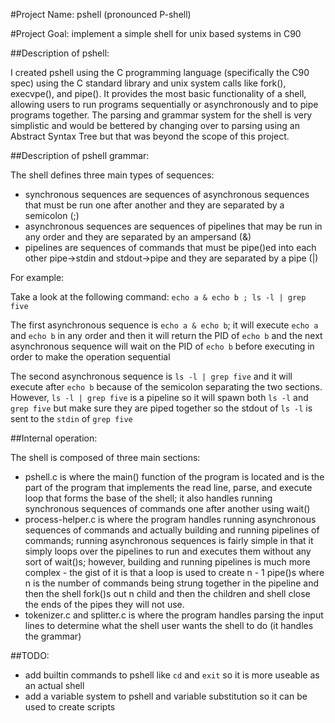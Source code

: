 #Project Name: pshell (pronounced P-shell)

#Project Goal: implement a simple shell for unix based systems in C90

##Description of pshell:

I created pshell using the C programming language (specifically the C90 spec) using the C standard library and unix system calls like fork(), execvpe(), and pipe(). It provides the most basic functionality of a shell, allowing users to run programs sequentially or asynchronously and to pipe programs together. The parsing and grammar system for the shell is very simplistic and would be bettered by changing over to parsing using an Abstract Syntax Tree but that was beyond the scope of this project.

##Description of pshell grammar:

The shell defines three main types of sequences:
 - synchronous sequences are sequences of asynchronous sequences that must be run one after another and they are separated by a semicolon (;)
 - asynchronous sequences are sequences of pipelines that may be run in any order and they are separated by an ampersand (&)
 - pipelines are sequences of commands that must be pipe()ed into each other pipe->stdin and stdout->pipe and they are separated by a pipe (|)

For example:

Take a look at the following command:
`echo a & echo b ; ls -l | grep five`

The first asynchronous sequence is `echo a & echo b`; it will execute `echo a` and `echo b` in any order and then it will return the PID of `echo b` and the next asynchronous sequence will wait on the PID of `echo b` before executing in order to make the operation sequential

The second asynchronous sequence is `ls -l | grep five` and it will execute after `echo b` because of the semicolon separating the two sections. However, `ls -l | grep five` is a pipeline so it will spawn both `ls -l` and `grep five` but make sure they are piped together so the stdout of `ls -l` is sent to the `stdin` of `grep five`

##Internal operation:

The shell is composed of three main sections:
 - pshell.c is where the main() function of the program is located and is the part of the program that implements the read line, parse, and execute loop that forms the base of the shell; it also handles running synchronous sequences of commands one after another using wait()
 - process-helper.c is where the program handles running asynchronous sequences of commands and actually building and running pipelines of commands; running asynchronous sequences is fairly simple in that it simply loops over the pipelines to run and executes them without any sort of wait()s; however, building and running pipelines is much more complex - the gist of it is that a loop is used to create n - 1 pipe()s where n is the number of commands being strung together in the pipeline and then the shell fork()s out n child and then the children and shell close the ends of the pipes they will not use.
 - tokenizer.c and splitter.c is where the program handles parsing the input lines to determine what the shell user wants the shell to do (it handles the grammar)

##TODO:
 - add builtin commands to pshell like `cd` and `exit` so it is more useable as an actual shell
 - add a variable system to pshell and variable substitution so it can be used to create scripts
